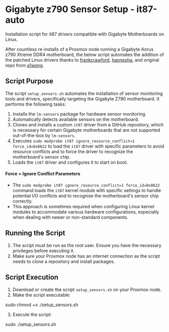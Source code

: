 # Gigabyte z790 Sensor Setup - it87-auto
Installation script for it87 drivers compatible with Gigabyte Motherboards on Linux. 

After countless re-installs of a Proxmox node running a Gigabyte Aorus z790 Xtreme DDR4 motherboard, the below script automates the addition of the patched Linux drivers thanks to [frankcrawford](https://github.com/frankcrawford/it87), [hannesha](https://github.com/hannesha/it87), and original repo from [a1wong](https://github.com/a1wong/it87).

## Script Purpose
The script `setup_sensors.sh` automates the installation of sensor monitoring tools and drivers, specifically targeting the Gigabyte Z790 motherboard. It performs the following tasks:
1. Installs the `lm-sensors` package for hardware sensor monitoring.
2. Automatically detects available sensors on the motherboard.
3. Clones and installs a custom `it87` driver from a GitHub repository, which is necessary for certain Gigabyte motherboards that are not supported out-of-the-box by `lm-sensors`.
4. Executes `sudo modprobe it87 ignore_resource_conflict=1 force_id=0x8622` to load the `it87` driver with specific parameters to avoid resource conflicts and to force the driver to recognize the motherboard's sensor chip.
5. Loads the `it87` driver and configures it to start on boot.

#### Force + Ignore Conflict Parameters

- The `sudo modprobe it87 ignore_resource_conflict=1 force_id=0x8622` command loads the `it87` kernel module with specific settings to handle potential I/O conflicts and to recognise the motherboard's sensor chip correctly.
- This approach is sometimes required when configuring Linux kernel modules to accommodate various hardware configurations, especially when dealing with newer or non-standard components.

## Running the Script
1. The script must be run as the root user. Ensure you have the necessary privileges before executing it.
2. Make sure your Proxmox node has an internet connection as the script needs to clone a repository and install packages.

## Script Execution
1. Download or create the script `setup_sensors.sh` on your Proxmox node.
2. Make the script executable:

sudo chmod +x ./setup_sensors.sh

3. Execute the script:

sudo ./setup_sensors.sh

